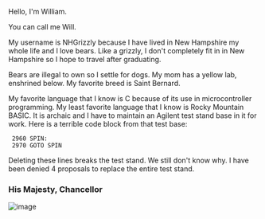 Hello, I'm William.

You can call me Will.

My username is NHGrizzly because I have lived in New Hampshire my whole life and I love bears. Like a grizzly, I don't completely fit in in New Hampshire so I hope to travel after graduating.

Bears are illegal to own so I settle for dogs. My mom has a yellow lab, enshrined below. My favorite breed is Saint Bernard.

My favorite language that I know is C because of its use in microcontroller programming. My least favorite language that I know is Rocky Mountain BASIC. It is archaic and I have to maintain an Agilent test stand base in it for work. Here is a terrible code block from that test base:

     2960 SPIN:
     2970 GOTO SPIN

Deleting these lines breaks the test stand. We still don't know why. I have been denied 4 proposals to replace the entire test stand.

### His Majesty, Chancellor
![image](https://user-images.githubusercontent.com/60353404/214757620-247d98c9-3a45-42c0-a90f-0ce8ceb9e5a5.png)
